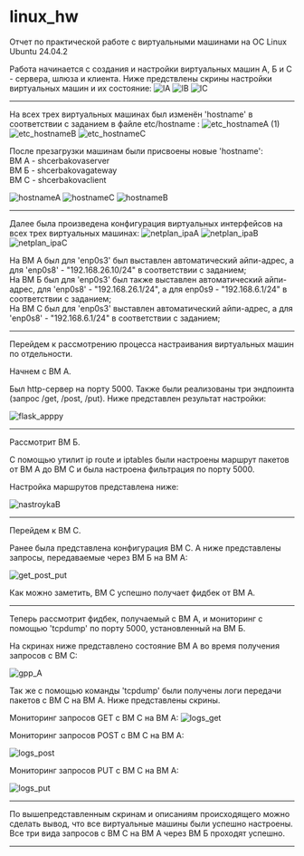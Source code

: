 # linux_hw
Отчет по практической работе с виртуальными машинами на ОС Linux Ubuntu 24.04.2


Работа начинается с создания и настройки виртуальных машин А, Б и С - сервера, шлюза и клиента.
Ниже предствлены скрины настройки виртуальных машин и их состояние:
![lA](https://github.com/user-attachments/assets/f56d747e-8ed7-478a-8a48-09658b5529b7)
![lB](https://github.com/user-attachments/assets/3ca036d4-ab4f-49e7-8d5f-5e6af0e795ca)
![lC](https://github.com/user-attachments/assets/433c7a9b-32d3-4033-a36c-b89570f33eab)

---

На всех трех виртуальных машинах был изменён 'hostname' в соответствии с заданием в файле etc/hostname :
![etc_hostnameA (1)](https://github.com/user-attachments/assets/8baf5b48-20e2-43bb-bc03-26076d1739df)
![etc_hostnameB](https://github.com/user-attachments/assets/f145e03c-e9b9-4a26-a04b-46d7b1765f26)
![etc_hostnameC](https://github.com/user-attachments/assets/3b8d81fe-23e8-4f84-8ae9-372055d5f3d0)

После презагрузки машинам были присвоены новые 'hostname': <br>
ВМ А - shcerbakovaserver <br> ВМ Б - shcerbakovagateway <br> ВМ С - shcerbakovaclient

![hostnameA](https://github.com/user-attachments/assets/98458eb8-6b85-488d-b471-c26618bdafc6)
![hostnameC](https://github.com/user-attachments/assets/0885b811-0621-45bf-97ed-7c28fbca0cac)
![hostnameB](https://github.com/user-attachments/assets/c50691a5-7f0b-4536-9761-8c06824659c0)


---

Далее была произведена конфигурация виртуальных интерфейсов на всех трех виртуальных машинах:
![netplan_ipaA](https://github.com/user-attachments/assets/2f1838c0-cf51-4bbc-90f0-5f9117383459)
![netplan_ipaB](https://github.com/user-attachments/assets/d1851135-18b0-4f61-8ec7-c6af9631bea2)
![netplan_ipaC](https://github.com/user-attachments/assets/3d826db3-6c1d-41fa-bf64-a00a6e0eb795)

На ВМ А был для 'enp0s3' был выставлен автоматический айпи-адрес, а для 'enp0s8' - "192.168.26.10/24" в соответствии с заданием; <br>
На ВМ Б был для 'enp0s3' был также выставлен автоматический айпи-адрес, для 'enp0s8' - "192.168.26.1/24", а для enp0s9 - "192.168.6.1/24" в соответствии с заданием; <br>
На ВМ С был для 'enp0s3' выставлен автоматический айпи-адрес, а для 'enp0s8' - "192.168.6.1/24" в соответствии с заданием;

---

Перейдем к рассмотрению процесса настраивания виртуальных машин по отдельности. 

Начнем с ВМ А. 

Был http-сервер на порту 5000. Также были реализованы три эндпоинта (запрос /get, /post, /put). Ниже представлен результат настройки:

![flask_apppy](https://github.com/user-attachments/assets/512b78df-97f7-4326-ae00-37017c0fc1f7)

---

Рассмотрит ВМ Б. 

С помощью утилит ip route и iptables были настроены маршрут пакетов от ВМ A до ВМ C и была настроена фильтрация по порту 5000. 

Настройка маршрутов представлена ниже:

![nastroykaB](https://github.com/user-attachments/assets/86ae56c8-923b-489e-96cd-4ba0d9294faa)

---

Перейдем к ВМ С.

Ранее была представлена конфигурация ВМ С. А ниже представлены запросы, передаваемые через ВМ Б на ВМ А:

![get_post_put](https://github.com/user-attachments/assets/c62403b9-1683-4a16-bdfb-c558d645de3c)

Как можно заметить, ВМ С успешно получает фидбек от ВМ А.

---

Теперь рассмотрит фидбек, получаемый с ВМ А, и мониторинг с помощью 'tcpdump' по порту 5000, установленный на ВМ Б.

На скринах ниже представлено состояние ВМ А во время получения запросов с ВМ С:

![gpp_A](https://github.com/user-attachments/assets/28b301dd-f375-4133-a2e3-430737eca823)

Так же с помощью команды 'tcpdump' были получены логи передачи пакетов с ВМ С на ВМ А. Ниже представлены скрины.

Мониторинг запросов GET с ВМ С на ВМ А:
![logs_get](https://github.com/user-attachments/assets/de673c05-e077-4875-b30b-166d80d0e281)

Мониторинг запросов POST с ВМ С на ВМ А:

![logs_post](https://github.com/user-attachments/assets/6ad2142d-cf7e-4429-8c17-16ed08de83ee)

Мониторинг запросов PUT с ВМ С на ВМ А:

![logs_put](https://github.com/user-attachments/assets/4c9fc810-437c-4ce1-95af-fb1dbcb4825b)

---

По вышепредставленным скринам и описаниям происходящего можно сделать вывод, что все виртуальные машины были успешно настроены. Все три вида запросов с ВМ С на ВМ А через ВМ Б проходят успешно.

---
